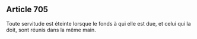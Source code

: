 Article 705
----
Toute servitude est éteinte lorsque le fonds à qui elle est due, et celui qui la
doit, sont réunis dans la même main.
